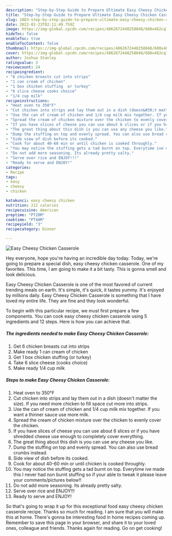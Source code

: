 ```yaml
---
description: "Step-by-Step Guide to Prepare Ultimate Easy Cheesy Chicken Casserole"
title: "Step-by-Step Guide to Prepare Ultimate Easy Cheesy Chicken Casserole"
slug: 1083-step-by-step-guide-to-prepare-ultimate-easy-cheesy-chicken-casserole
date: 2022-02-23T02:11:49.759Z
image: https://img-global.cpcdn.com/recipes/4862672448258048/680x482cq70/easy-cheesy-chicken-casserole-recipe-main-photo.jpg
hideToc: false
enableToc: true
enableTocContent: false
thumbnail: https://img-global.cpcdn.com/recipes/4862672448258048/680x482cq70/easy-cheesy-chicken-casserole-recipe-main-photo.jpg
cover: https://img-global.cpcdn.com/recipes/4862672448258048/680x482cq70/easy-cheesy-chicken-casserole-recipe-main-photo.jpg
author: Joshua Stanley
ratingvalue: 3
reviewcount: 24
recipeingredient:
- "6 chicken breasts cut into strips"
- "1 can cream of chicken"
- "1 box chicken stuffing  or turkey"
- "6 slice cheese cooks choice"
- "1/4 cup milk"
recipeinstructions:
- "Heat oven to 350°F"
- "Cut chicken into strips and lay them out in a dish (doesn&#39;t matter the size). If you need more chicken to fill space cut more into strips."
- "Use the can of cream of chicken and 1/4 cup milk mix together. If you want a thinner sauce use more milk."
- "Spread the cream of chicken mixture over the chicken to evenly cover the chicken."
- "If you have slices of cheese you can use about 6 slices or if you have shredded cheese use enough to completely cover everything."
- "The great thing about this dish is you can use any cheese you like."
- "Dump the stuffing on top and evenly spread. You can also use bread crumbs instead."
- "Side view of dish before its cooked."
- "Cook for about 40-60 min or until chicken is cooked throughly."
- "You may notice the stuffing gets a tad burnt on top. Everytime ive made this I never had non burnt stuffing so if your able to tweak it please leave your comments/pictures below!!"
- "Do not add more seasoning. Its already pretty salty."
- "Serve over rice and ENJOY!!!"
- "Ready to serve and ENJOY!"
categories:
- Recipe
tags:
- easy
- cheesy
- chicken

katakunci: easy cheesy chicken 
nutrition: 212 calories
recipecuisine: American
preptime: "PT20M"
cooktime: "PT40M"
recipeyield: "3"
recipecategory: Dinner

---
```



![Easy Cheesy Chicken Casserole](https://img-global.cpcdn.com/recipes/4862672448258048/680x482cq70/easy-cheesy-chicken-casserole-recipe-main-photo.jpg)

Hey everyone, hope you're having an incredible day today. Today, we're going to prepare a special dish, easy cheesy chicken casserole. One of my favorites. This time, I am going to make it a bit tasty. This is gonna smell and look delicious.



Easy Cheesy Chicken Casserole is one of the most favored of current trending meals on earth. It's simple, it's quick, it tastes yummy. It's enjoyed by millions daily. Easy Cheesy Chicken Casserole is something that I have loved my entire life. They are fine and they look wonderful.


To begin with this particular recipe, we must first prepare a few components. You can cook easy cheesy chicken casserole using 5 ingredients and 12 steps. Here is how you can achieve that.

<!--inarticleads1-->

##### The ingredients needed to make Easy Cheesy Chicken Casserole:

1. Get 6 chicken breasts cut into strips
1. Make ready 1 can cream of chicken
1. Get 1 box chicken stuffing  (or turkey)
1. Take 6 slice cheese (cooks choice)
1. Make ready 1/4 cup milk




<!--inarticleads2-->

##### Steps to make Easy Cheesy Chicken Casserole:

1. Heat oven to 350°F
1. Cut chicken into strips and lay them out in a dish (doesn&#39;t matter the size). If you need more chicken to fill space cut more into strips.
1. Use the can of cream of chicken and 1/4 cup milk mix together. If you want a thinner sauce use more milk.
1. Spread the cream of chicken mixture over the chicken to evenly cover the chicken.
1. If you have slices of cheese you can use about 6 slices or if you have shredded cheese use enough to completely cover everything.
1. The great thing about this dish is you can use any cheese you like.
1. Dump the stuffing on top and evenly spread. You can also use bread crumbs instead.
1. Side view of dish before its cooked.
1. Cook for about 40-60 min or until chicken is cooked throughly.
1. You may notice the stuffing gets a tad burnt on top. Everytime ive made this I never had non burnt stuffing so if your able to tweak it please leave your comments/pictures below!!
1. Do not add more seasoning. Its already pretty salty.
1. Serve over rice and ENJOY!!!
1. Ready to serve and ENJOY!



So that's going to wrap it up for this exceptional food easy cheesy chicken casserole recipe. Thanks so much for reading. I am sure that you will make this at home. There's gonna be interesting food in home recipes coming up. Remember to save this page in your browser, and share it to your loved ones, colleague and friends. Thanks again for reading. Go on get cooking!
